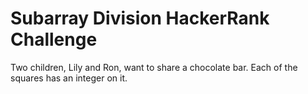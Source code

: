 # Subarray Division HackerRank Challenge

Two children, Lily and Ron, want to share a chocolate bar. Each of the squares has an integer on it.
